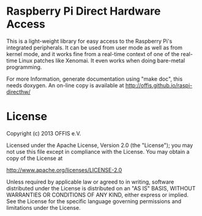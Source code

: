 Raspberry Pi Direct Hardware Access
===================================

This is a light-weight library for easy access to the Raspberry Pi's
integrated peripherals.  It can be used from user mode as well as from kernel
mode, and it works fine from a real-time context of one of the real-time
Linux patches like Xenomai.  It even works when doing bare-metal programming.

For more Information, generate documentation using "make doc", this needs
doxygen.  An on-line copy is available at http://offis.github.io/raspi-directhw/


License
=======

Copyright (c) 2013 OFFIS e.V.

Licensed under the Apache License, Version 2.0 (the "License");
you may not use this file except in compliance with the License.
You may obtain a copy of the License at

http://www.apache.org/licenses/LICENSE-2.0

Unless required by applicable law or agreed to in writing, software
distributed under the License is distributed on an "AS IS" BASIS,
WITHOUT WARRANTIES OR CONDITIONS OF ANY KIND, either express or implied.
See the License for the specific language governing permissions and
limitations under the License.

